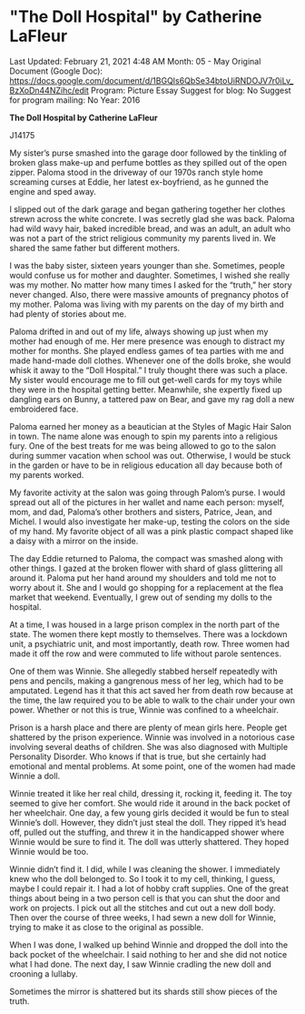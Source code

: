 # "The Doll Hospital" by Catherine LaFleur

Last Updated: February 21, 2021 4:48 AM
Month: 05 - May
Original Document (Google Doc): https://docs.google.com/document/d/1BGQIs6QbSe34btoUiRNDOJV7r0iLv_BzXoDn44NZihc/edit
Program: Picture Essay
Suggest for blog: No
Suggest for program mailing: No
Year: 2016

**The Doll Hospital by Catherine LaFleur**

J14175

My sister’s purse smashed into the garage door followed by the tinkling of broken glass make-up and perfume bottles as they spilled out of the open zipper. Paloma stood in the driveway of our 1970s ranch style home screaming curses at Eddie, her latest ex-boyfriend, as he gunned the engine and sped away.

I slipped out of the dark garage and began gathering together her clothes strewn across the white concrete. I was secretly glad she was back. Paloma had wild wavy hair, baked incredible bread, and was an adult, an adult who was not a part of the strict religious community my parents lived in. We shared the same father but different mothers.

I was the baby sister, sixteen years younger than she. Sometimes, people would confuse us for mother and daughter. Sometimes, I wished she really was my mother. No matter how many times I asked for the “truth,” her story never changed. Also, there were massive amounts of pregnancy photos of my mother. Paloma was living with my parents on the day of my birth and had plenty of stories about me.

Paloma drifted in and out of my life, always showing up just when my mother had enough of me. Her mere presence was enough to distract my mother for months. She played endless games of tea parties with me and made hand-made doll clothes. Whenever one of the dolls broke, she would whisk it away to the “Doll Hospital.” I truly thought there was such a place. My sister would encourage me to fill out get-well cards for my toys while they were in the hospital getting better. Meanwhile, she expertly fixed up dangling ears on Bunny, a tattered paw on Bear, and gave my rag doll a new embroidered face.

Paloma earned her money as a beautician at the Styles of Magic Hair Salon in town. The name alone was enough to spin my parents into a religious fury. One of the best treats for me was being allowed to go to the salon during summer vacation when school was out. Otherwise, I would be stuck in the garden or have to be in religious education all day because both of my parents worked.

My favorite activity at the salon was going through Palom’s purse. I would spread out all of the pictures in her wallet and name each person: myself, mom, and dad, Paloma’s other brothers and sisters, Patrice, Jean, and Michel. I would also investigate her make-up, testing the colors on the side of my hand. My favorite object of all was a pink plastic compact shaped like a daisy with a mirror on the inside.

The day Eddie returned to Paloma, the compact was smashed along with other things. I gazed at the broken flower with shard of glass glittering all around it. Paloma put her hand around my shoulders and told me not to worry about it. She and I would go shopping for a replacement at the flea market that weekend. Eventually, I grew out of sending my dolls to the hospital.

At a time, I was housed in a large prison complex in the north part of the state. The women there kept mostly to themselves. There was a lockdown unit, a psychiatric unit, and most importantly, death row. Three women had made it off the row and were commuted to life without parole sentences.

One of them was Winnie. She allegedly stabbed herself repeatedly with pens and pencils, making a gangrenous mess of her leg, which had to be amputated. Legend has it that this act saved her from death row because at the time, the law required you to be able to walk to the chair under your own power. Whether or not this is true, Winnie was confined to a wheelchair.

Prison is a harsh place and there are plenty of mean girls here. People get shattered by the prison experience. Winnie was involved in a notorious case involving several deaths of children. She was also diagnosed with Multiple Personality Disorder. Who knows if that is true, but she certainly had emotional and mental problems. At some point, one of the women had made Winnie a doll.

Winnie treated it like her real child, dressing it, rocking it, feeding it. The toy seemed to give her comfort. She would ride it around in the back pocket of her wheelchair. One day, a few young girls decided it would be fun to steal Winnie’s doll. However, they didn’t just steal the doll. They ripped it’s head off, pulled out the stuffing, and threw it in the handicapped shower where Winnie would be sure to find it. The doll was utterly shattered. They hoped Winnie would be too.

Winnie didn’t find it. I did, while I was cleaning the shower. I immediately knew who the doll belonged to. So I took it to my cell, thinking, I guess, maybe I could repair it. I had a lot of hobby craft supplies. One of the great things about being in a two person cell is that you can shut the door and work on projects. I pick out all the stitches and cut out a new doll body. Then over the course of three weeks, I had sewn a new doll for Winnie, trying to make it as close to the original as possible.

When I was done, I walked up behind Winnie and dropped the doll into the back pocket of the wheelchair. I said nothing to her and she did not notice what I had done. The next day, I saw Winnie cradling the new doll and crooning a lullaby.

Sometimes the mirror is shattered but its shards still show pieces of the truth.